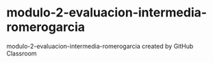 # modulo-2-evaluacion-intermedia-romerogarcia
modulo-2-evaluacion-intermedia-romerogarcia created by GitHub Classroom
